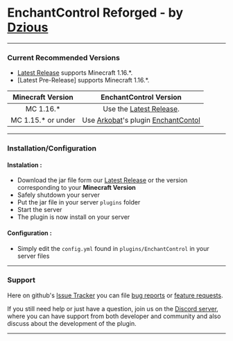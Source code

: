 # EnchantControl Reforged - by [Dzious]
___

### Current Recommended Versions
* [Latest Release] supports Minecraft 1.16.*.
* [Latest Pre-Release] supports Minecraft 1.16.*.

| Minecraft Version | EnchantControl Version |
|:----:|:----:|
| MC 1.16.* | Use the [Latest Release]. |
| MC 1.15.* or under| Use [Arkobat]'s plugin [EnchantContol] |

___

### Installation/Configuration

#### **Instalation :**
- Download the jar file form our [Latest Release] or the version corresponding to your **Minecraft Version**
- Safely shutdown your server
- Put the jar file in your server `plugins` folder
- Start the server
- The plugin is now install on your server

#### **Configuration :**
 - Simply edit the `config.yml` found in `plugins/EnchantControl` in your server files

___

### Support

Here on github's [Issue Tracker] you can file [bug reports] or [feature requests].

If you still need help or just have a question, join us on the [Discord server], where you can have support from both developer and community and also discuss about the  development of the plugin.

___


[Dzious]: https://github.com/Dzious

[Arkobat]: https://github.com/Arkobat
[EnchantContol]: https://www.spigotmc.org/resources/enchantcontrol-1-8-1-14-take-back-control-over-all-enchants-on-your-server.55084

[Latest Release]: https://github.com/Dzious/EnchantControl/releases/tag/v1.2.0 
<!-- [Latest Pre-Release] -->

[Issue Tracker]: https://github.com/Dzious/EnchantControl/issues
[bug reports]: https://github.com/Dzious/EnchantControl/issues/new?assignees=&labels=bug&template=bug_report.md&title=
[feature requests]: https://github.com/Dzious/EnchantControl/issues/new?assignees=&labels=enhancement&template=feature_request.md&title=
<!-- [general questions] -->
[Discord server]: https://discord.gg/MNAeetQV4C
